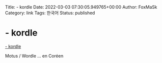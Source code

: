 Title: - kordle
Date: 2022-03-03 07:30:05.949765+00:00
Author: FoxMaSk 
Category: link
Tags: 한국어
Status: published





# - kordle

[- kordle](https://kordle.kr/)

Motus / Wordle ... en Coréen